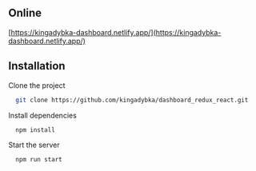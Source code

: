 ## Online

[https://kingadybka-dashboard.netlify.app/](https://kingadybka-dashboard.netlify.app/)

## Installation

Clone the project

```bash
  git clone https://github.com/kingadybka/dashboard_redux_react.git
```

Install dependencies

```bash
  npm install
```

Start the server

```bash
  npm run start
```


